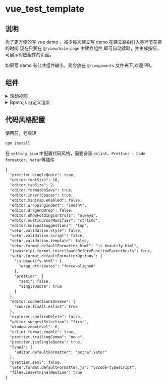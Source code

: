 # vue_test_template

## 说明

为了更方便的写 vue demo ，减少每次建立写 demo 在建立路由引入等环节花费的时间
现在只要在 `@/view/main-page` 中建立组件,即可自动读取，并生成按钮，可展示对应组件的页面。

如果写 demo 有公共组件输出，则会放在 `@/components` 文件夹下,欢迎 PR。

## 组件

<details>
<summary>滚动视图</summary>

- [x] [ScollView](https://github.com/Samlldevel/vue_demo_template/blob/master/src/components/ScollView.vue)

![ScollView](./src/assets/scollView.gif)
</details>

<details>
<summary>Bpmn.js 自定义渲染</summary>

TODO: 附上官方例子：[Examples](https://github.com/bpmn-io/bpmn-js-examples)

- [ ] [Bpmn.js]()

![Screencast](./src/assets/screencast.gif)

</details>





## 代码风格配置

使用前，老规矩

```
npm install
```

在 `setting.json` 中配置代码风格，需要安装 `eslint`、`Prettier - Code formatter`、`Vetur`等插件

```
{
  "prettier.singleQuote": true,
  "editor.fontSize": 16,
  "editor.tabSize": 2,
  "editor.formatOnSave": true,
  "editor.insertSpaces": true,
  "editor.minimap.enabled": false,
  "editor.wrappingIndent": "indent",
  "editor.dragAndDrop": false,
  "editor.showFoldingControls": "always",
  "editor.multiCursorModifier": "ctrlCmd",
  "editor.snippetSuggestions": "top",
  "vetur.validation.style": false,
  "vetur.validation.script": false,
  "vetur.validation.template": false,
  "vetur.format.defaultFormatter.html": "js-beautify-html",
  "javascript.format.insertSpaceBeforeFunctionParenthesis": true,
  "vetur.format.defaultFormatterOptions": {
    "js-beautify-html": {
      "wrap_attributes": "force-aligned"
    },
    "prettier": {
      "semi": false,
      "singleQuote": true
    }
  },
  "editor.codeActionsOnSave": {
    "source.fixAll.eslint": true
  },
  "explorer.confirmDelete": false,
  "editor.suggestSelection": "first",
  "window.zoomLevel": 0,
  "eslint.format.enable": true,
  "prettier.trailingComma": "none",
  "prettier.jsxSingleQuote": true,
  "[vue]": {
    "editor.defaultFormatter": "octref.vetur"
  },
  "prettier.semi": false,
  "vetur.format.defaultFormatter.js": "vscode-typescript",
  "files.insertFinalNewline": true
}
```
